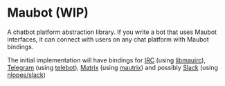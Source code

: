 # Maubot (WIP)
A chatbot platform abstraction library. If you write a bot that uses Maubot interfaces,
it can connect with users on any chat platform with Maubot bindings.

The initial implementation will have bindings for
[IRC](https://tools.ietf.org/html/rfc1459) (using [libmauirc](https://maunium.net/go/libmauirc)),
[Telegram](https://telegram.org/) (using [telebot](https://github.com/tucnak/telebot)),
[Matrix](https://matrix.org/) (using [mautrix](https://maunium.net/go/mautrix)) and possibly
[Slack](https://slack.com/) (using [nlopes/slack](https://github.com/nlopes/slack))
